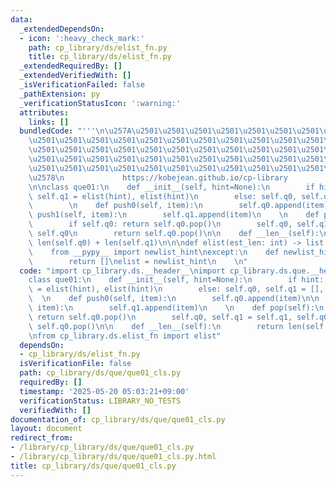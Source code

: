 ```yaml
---
data:
  _extendedDependsOn:
  - icon: ':heavy_check_mark:'
    path: cp_library/ds/elist_fn.py
    title: cp_library/ds/elist_fn.py
  _extendedRequiredBy: []
  _extendedVerifiedWith: []
  _isVerificationFailed: false
  _pathExtension: py
  _verificationStatusIcon: ':warning:'
  attributes:
    links: []
  bundledCode: "'''\n\u257A\u2501\u2501\u2501\u2501\u2501\u2501\u2501\u2501\u2501\u2501\
    \u2501\u2501\u2501\u2501\u2501\u2501\u2501\u2501\u2501\u2501\u2501\u2501\u2501\
    \u2501\u2501\u2501\u2501\u2501\u2501\u2501\u2501\u2501\u2501\u2501\u2501\u2501\
    \u2501\u2501\u2501\u2501\u2501\u2501\u2501\u2501\u2501\u2501\u2501\u2501\u2501\
    \u2501\u2501\u2501\u2501\u2501\u2501\u2501\u2501\u2501\u2501\u2501\u2501\u2501\
    \u2578\n             https://kobejean.github.io/cp-library               \n'''\n\
    \n\nclass que01:\n    def __init__(self, hint=None):\n        if hint: self.q0,\
    \ self.q1 = elist(hint), elist(hint)\n        else: self.q0, self.q1 = [], []\n\
    \        \n    def push0(self, item):\n        self.q0.append(item)\n\n    def\
    \ push1(self, item):\n        self.q1.append(item)\n    \n    def pop(self):\n\
    \        if self.q0: return self.q0.pop()\n        self.q0, self.q1 = self.q1,\
    \ self.q0\n        return self.q0.pop()\n\n    def __len__(self):\n        return\
    \ len(self.q0) + len(self.q1)\n\n\ndef elist(est_len: int) -> list: ...\ntry:\n\
    \    from __pypy__ import newlist_hint\nexcept:\n    def newlist_hint(hint):\n\
    \        return []\nelist = newlist_hint\n    \n"
  code: "import cp_library.ds.__header__\nimport cp_library.ds.que.__header__\n\n\
    class que01:\n    def __init__(self, hint=None):\n        if hint: self.q0, self.q1\
    \ = elist(hint), elist(hint)\n        else: self.q0, self.q1 = [], []\n      \
    \  \n    def push0(self, item):\n        self.q0.append(item)\n\n    def push1(self,\
    \ item):\n        self.q1.append(item)\n    \n    def pop(self):\n        if self.q0:\
    \ return self.q0.pop()\n        self.q0, self.q1 = self.q1, self.q0\n        return\
    \ self.q0.pop()\n\n    def __len__(self):\n        return len(self.q0) + len(self.q1)\n\
    \nfrom cp_library.ds.elist_fn import elist"
  dependsOn:
  - cp_library/ds/elist_fn.py
  isVerificationFile: false
  path: cp_library/ds/que/que01_cls.py
  requiredBy: []
  timestamp: '2025-05-20 05:03:21+09:00'
  verificationStatus: LIBRARY_NO_TESTS
  verifiedWith: []
documentation_of: cp_library/ds/que/que01_cls.py
layout: document
redirect_from:
- /library/cp_library/ds/que/que01_cls.py
- /library/cp_library/ds/que/que01_cls.py.html
title: cp_library/ds/que/que01_cls.py
---
```

